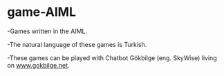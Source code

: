 # game-AIML
-Games written in the AIML.

-The natural language of these games is Turkish.

-These games can be played with Chatbot Gökbilge (eng. SkyWise) living on www.gokbilge.net. 
